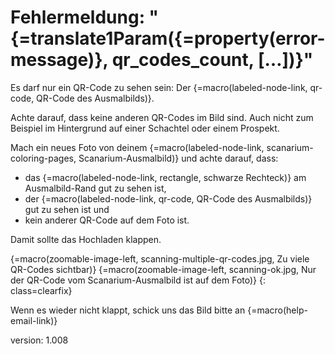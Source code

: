 # Fehlermeldung: "{=translate1Param({=property(error-message)}, qr_codes_count, […])}"

Es darf nur ein QR-Code zu sehen sein: Der {=macro(labeled-node-link, qr-code, QR-Code des Ausmalbilds)}.

Achte darauf, dass keine anderen QR-Codes im Bild sind.
Auch nicht zum Beispiel im Hintergrund auf einer Schachtel oder einem Prospekt.

Mach ein neues Foto von deinem {=macro(labeled-node-link, scanarium-coloring-pages, Scanarium-Ausmalbild)} und achte darauf, dass:

* das {=macro(labeled-node-link, rectangle, schwarze Rechteck)} am Ausmalbild-Rand gut zu sehen ist,
* der {=macro(labeled-node-link, qr-code, QR-Code des Ausmalbilds)} gut zu sehen ist und
* kein anderer QR-Code auf dem Foto ist.

Damit sollte das Hochladen klappen.

{=macro(zoomable-image-left, scanning-multiple-qr-codes.jpg, Zu viele QR-Codes sichtbar)}
{=macro(zoomable-image-left, scanning-ok.jpg, Nur der QR-Code vom Scanarium-Ausmalbild ist auf dem Foto)}
{: class=clearfix}

Wenn es wieder nicht klappt, schick uns das Bild bitte an {=macro(help-email-link)}


version: 1.008
